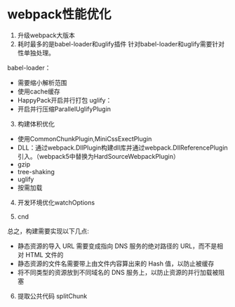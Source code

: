 # webpack性能优化

1.  升级webpack大版本
2. 耗时最多的是babel-loader和uglify插件
针对babel-loader和uglify需要针对性单独处理。

babel-loader：
* 需要缩小解析范围
* 使用cache缓存
* HappyPack开启并行打包
uglify：
* 开启并行压缩ParallelUglifyPlugin

3. 构建体积优化
* 使用CommonChunkPlugin,MiniCssExectPlugin
* DLL：通过webpack.DllPlugin构建dll库并通过webpack.DllReferencePlugin引入。（webpack5中替换为HardSourceWebpackPlugin）
* gzip
* tree-shaking
* uglify
* 按需加载

4. 开发环境优化watchOptions 

5. cnd

总之，构建需要实现以下几点:
* 静态资源的导入  URL 需要变成指向 DNS 服务的绝对路径的 URL，而不是相对 HTML 文件的
* 静态资源的文件名需要带上由文件内容算出来的 Hash 值，以防止被缓存
* 将不同类型的资源放到不同域名的 DNS 服务上，以防止资源的并行加载被阻塞

6. 提取公共代码
splitChunk
